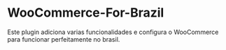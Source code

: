 # WooCommerce-For-Brazil
Este plugin adiciona varias funcionalidades e configura o WooCommerce para funcionar perfeitamente no brasil.
